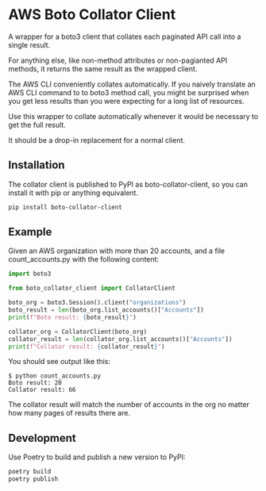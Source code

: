 # AWS Boto Collator Client

A wrapper for a boto3 client that collates each paginated API call into a single result.

For anything else, like non-method attributes or non-pagianted API methods, it returns the same result as the wrapped client.

The AWS CLI conveniently collates automatically. If you naively translate an AWS CLI command to to boto3 method call, you might be surprised when you get less results than you were expecting for a long list of resources.

Use this wrapper to collate automatically whenever it would be necessary to get the full result.

It should be a drop-in replacement for a normal client.

## Installation

The collator client is published to PyPI as boto-collator-client, so you can install it with pip or anything equivalent.

```bash
pip install boto-collator-client
```

## Example

Given an AWS organization with more than 20 accounts, and a file count_accounts.py with the following content:

```python
import boto3

from boto_collator_client import CollatorClient

boto_org = boto3.Session().client("organizations")
boto_result = len(boto_org.list_accounts()["Accounts"])
print(f"Boto result: {boto_result}")

collator_org = CollatorClient(boto_org)
collator_result = len(collator_org.list_accounts()["Accounts"])
print(f"Collator result: {collator_result}")
```

You should see output like this:

```text
$ python count_accounts.py
Boto result: 20
Collator result: 66
```

The collator result will match the number of accounts in the org no matter how many pages of results there are.

## Development

Use Poetry to build and publish a new version to PyPI:

```bash
poetry build
poetry publish
```
